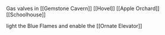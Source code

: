 Gas valves in
[[Gemstone Cavern]]
[[Hovel]]
[[Apple Orchard]]
[[Schoolhouse]]

light the Blue Flames and enable the [[Ornate Elevator]]